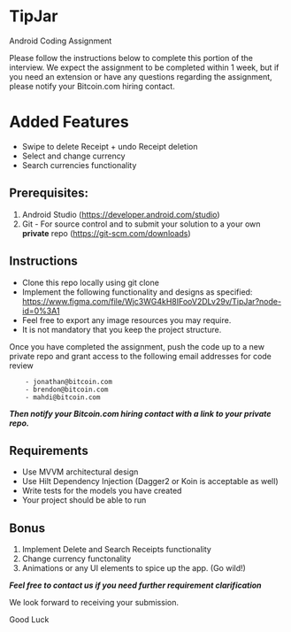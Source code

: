 # TipJar
Android Coding Assignment

Please follow the instructions below to complete this portion of the interview. 
We expect the assignment to be completed within 1 week, but if you need an extension or have any questions regarding the assignment, please notify your Bitcoin.com hiring contact. 

# Added Features
 - Swipe to delete Receipt + undo Receipt deletion
 - Select and change currency
 - Search currencies functionality

## Prerequisites:

1. Android Studio (https://developer.android.com/studio)
2. Git - For source control and to submit your solution to a your own **private** repo (https://git-scm.com/downloads) 
        
## Instructions

- Clone this repo locally using git clone
- Implement the following functionality and designs as specified: https://www.figma.com/file/Wjc3WG4kH8IFooV2DLv29v/TipJar?node-id=0%3A1
- Feel free to export any image resources you may require.
- It is not mandatory that you keep the project structure.

Once you have completed the assignment, push the code up to a new private repo and grant access to the following email addresses for code review 

        - jonathan@bitcoin.com
        - brendon@bitcoin.com    
        - mahdi@bitcoin.com
        
***Then notify your Bitcoin.com hiring contact with a link to your private repo.***


## Requirements

- Use MVVM architectural design
- Use Hilt Dependency Injection (Dagger2 or Koin is acceptable as well)
- Write tests for the models you have created
- Your project should be able to run

## Bonus
    
1. Implement Delete and Search Receipts functionality
3. Change currency functonality
4. Animations or any UI elements to spice up the app. (Go wild!)


***Feel free to contact us if you need further requirement clarification*** 

We look forward to receiving your submission.

Good Luck
